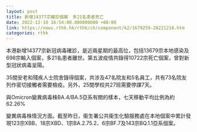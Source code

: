 ```yaml
---
layout: post
title: 新增14377宗確診個案　多21名患者死亡
date: 2022-12-10 16:54:00.000000000 +08:00
link: https://news.rthk.hk/rthk/ch/component/k2/1679259-20221210.htm
categories: rthk
---
```


本港新增14377宗新冠病毒確診，是近兩星期的最高位，包括13679宗本地感染及698宗輸入個案，多21名患者離世。第五波疫情共錄得10722宗死亡個案，曾對新型冠狀病毒呈陽。

35間安老和殘疾人士院舍錄得個案，共涉及47名院友和5名員工，共有73名院友列作密切接觸者需要檢疫。另外，25間學校共27班需要停課7天。

與Omicron變異病毒株BA.4/BA.5亞系有關的樣本，七天移動平均比例為約62.26%

變異病毒株情況方面。截至昨日，衞生署公共衞生化驗服務處在本地個案中累計發現123宗XBB、18宗XBD、1宗BA.2.75.2、6宗BF.7及143宗BQ.1.1亞系個案。

